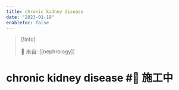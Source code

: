 ```yaml
---
title: chronic kidney disease
date: "2023-01-19"
enableToc: false
---
```


> [!info]
>
> 🌱 來自: [[nephrology]]

# chronic kidney disease #🚧 施工中


